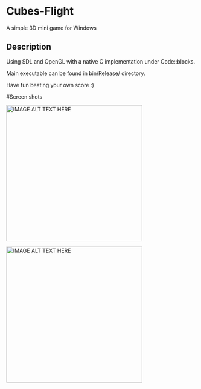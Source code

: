 # Cubes-Flight
A simple 3D mini game for Windows

## Description
Using SDL and OpenGL with a native C implementation under Code::blocks.

Main executable can be found in bin/Release/ directory.

Have fun beating your own score :)

#Screen shots

<img src="http://sdz-upload.s3.amazonaws.com/prod/upload/0110.jpg" 
alt="IMAGE ALT TEXT HERE" width="360"/>

<img src="http://sdz-upload.s3.amazonaws.com/prod/upload/027.jpg" 
alt="IMAGE ALT TEXT HERE" width="360"/>
